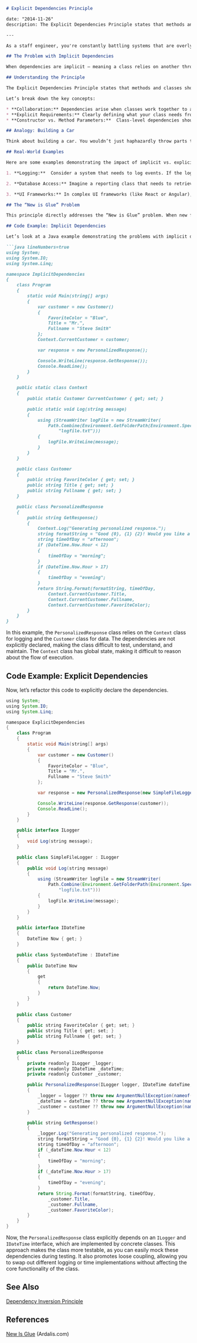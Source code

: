 ```markdown
# Explicit Dependencies Principle

date: "2014-11-26"
description: The Explicit Dependencies Principle states that methods and classes should explicitly require (typically through method parameters or constructor parameters) any collaborating objects they need in order to function correctly.

---

As a staff engineer, you're constantly battling systems that are overly complex, brittle, and difficult to maintain. A key contributor to these problems is often a lack of clear dependency management. The Explicit Dependencies Principle offers a straightforward solution: make your code’s needs explicit. This isn’t just about following a rule; it’s about building systems that are more resilient, testable, and ultimately, easier to evolve. Failure to adhere to this principle results in a codebase that’s a tangled mess of implicit relationships—a “new is glue” scenario where components are tightly coupled, making it difficult to understand, change, or reuse them.

## The Problem with Implicit Dependencies

When dependencies are implicit – meaning a class relies on another through mechanisms like static variables or global objects – it creates a fragile system. Imagine a large application with dozens of classes, each potentially relying on a shared static variable. Now, a small change in one class can ripple through the entire system, leading to unexpected bugs and a significant amount of rework. Testing becomes exponentially harder because you have to mock and stub *everything* that might be affected, a process known as "dependency hell.”  These implicit dependencies also introduce "god classes" – monstrously large classes that handle too much, making them the single point of failure for your application. Without explicit dependencies, you’re essentially building a house of cards—one slight disturbance, and it all collapses.

## Understanding the Principle

The Explicit Dependencies Principle states that methods and classes should explicitly require any collaborating objects they need in order to function correctly. This typically means using constructor parameters or method parameters to pass in the objects your class needs. This doesn’t mean you're creating unnecessary coupling – it’s about making the relationships clear and manageable.

Let’s break down the key concepts:

* **Collaboration:** Dependencies arise when classes work together to achieve a common goal.
* **Explicit Requirements:** Clearly defining what your class needs from other classes.
* **Constructor vs. Method Parameters:**  Class-level dependencies should be passed through the constructor. Method-level dependencies can be passed through method parameters.

## Analogy: Building a Car

Think about building a car. You wouldn’t just haphazardly throw parts together and hope it works. Instead, you’d have a blueprint that specifies exactly what components are needed—the engine, wheels, transmission, etc. Each component has a defined interface that others can interact with. Similarly, explicit dependencies define the interfaces your classes need to operate effectively.

## Real-World Examples

Here are some examples demonstrating the impact of implicit vs. explicit dependencies:

1. **Logging:**  Consider a system that needs to log events. If the logging mechanism is implemented globally (e.g., through a static logger), any class can potentially write to the log, leading to uncontrolled output and difficulty in tracing issues. Explicitly passing a logger instance to a class allows for precise control over logging behavior and enables integration with more sophisticated logging frameworks.

2. **Database Access:** Imagine a reporting class that needs to retrieve data from a database.  If the database connection is hardcoded, you've created a brittle dependency. By passing a database connection object to the class, you can easily swap out different database implementations for testing or production environments.

3. **UI Frameworks:** In complex UI frameworks (like React or Angular), components often rely on data and services provided by other components. Explicitly passing these dependencies ensures that your components are loosely coupled and can be easily reused and tested.

## The “New is Glue” Problem

This principle directly addresses the “New is Glue” problem. When new functionality is added, it’s often coupled to existing code through implicit dependencies. This means that every change can have unintended consequences, leading to a tangled, hard-to-maintain codebase. Explicit dependencies prevent this by ensuring that new functionality is built on a foundation of clearly defined interfaces.

## Code Example: Implicit Dependencies

Let’s look at a Java example demonstrating the problems with implicit dependencies.

```java lineNumbers=true
using System;
using System.IO;
using System.Linq;

namespace ImplicitDependencies
{
    class Program
    {
        static void Main(string[] args)
        {
            var customer = new Customer()
            {
                FavoriteColor = "Blue",
                Title = "Mr.",
                Fullname = "Steve Smith"
            };
            Context.CurrentCustomer = customer;

            var response = new PersonalizedResponse();

            Console.WriteLine(response.GetResponse());
            Console.ReadLine();
        }
    }

    public static class Context
    {
        public static Customer CurrentCustomer { get; set; }

        public static void Log(string message)
        {
            using (StreamWriter logFile = new StreamWriter(
                Path.Combine(Environment.GetFolderPath(Environment.SpecialFolder.MyDocuments),
                    "logfile.txt")))
            {
                logFile.WriteLine(message);
            }
        }
    }

    public class Customer
    {
        public string FavoriteColor { get; set; }
        public string Title { get; set; }
        public string Fullname { get; set; }
    }

    public class PersonalizedResponse
    {
        public string GetResponse()
        {
            Context.Log("Generating personalized response.");
            string formatString = "Good {0}, {1} {2}! Would you like a {3} widget today?";
            string timeOfDay = "afternoon";
            if (DateTime.Now.Hour < 12)
            {
                timeOfDay = "morning";
            }
            if (DateTime.Now.Hour > 17)
            {
                timeOfDay = "evening";
            }
            return String.Format(formatString, timeOfDay,
                Context.CurrentCustomer.Title,
                Context.CurrentCustomer.Fullname,
                Context.CurrentCustomer.FavoriteColor);
        }
    }
}
```

In this example, the `PersonalizedResponse` class relies on the `Context` class for logging and the `Customer` class for data. The dependencies are not explicitly declared, making the class difficult to test, understand, and maintain.  The `Context` class has global state, making it difficult to reason about the flow of execution.

## Code Example: Explicit Dependencies

Now, let’s refactor this code to explicitly declare the dependencies.

```java lineNumbers=true
using System;
using System.IO;
using System.Linq;

namespace ExplicitDependencies
{
    class Program
    {
        static void Main(string[] args)
        {
            var customer = new Customer()
            {
                FavoriteColor = "Blue",
                Title = "Mr.",
                Fullname = "Steve Smith"
            };

            var response = new PersonalizedResponse(new SimpleFileLogger(), new SystemDateTime());

            Console.WriteLine(response.GetResponse(customer));
            Console.ReadLine();
        }
    }

    public interface ILogger
    {
        void Log(string message);
    }

    public class SimpleFileLogger : ILogger
    {
        public void Log(string message)
        {
            using (StreamWriter logFile = new StreamWriter(
                Path.Combine(Environment.GetFolderPath(Environment.SpecialFolder.MyDocuments),
                    "logfile.txt")))
            {
                logFile.WriteLine(message);
            }
        }
    }

    public interface IDateTime
    {
        DateTime Now { get; }
    }

    public class SystemDateTime : IDateTime
    {
        public DateTime Now
        {
            get
            {
                return DateTime.Now;
            }
        }
    }

    public class Customer
    {
        public string FavoriteColor { get; set; }
        public string Title { get; set; }
        public string Fullname { get; set; }
    }

    public class PersonalizedResponse
    {
        private readonly ILogger _logger;
        private readonly IDateTime _dateTime;
        private readonly Customer _customer;

        public PersonalizedResponse(ILogger logger, IDateTime dateTime, Customer customer)
        {
            _logger = logger ?? throw new ArgumentNullException(nameof(logger));
            _dateTime = dateTime ?? throw new ArgumentNullException(nameof(dateTime));
            _customer = customer ?? throw new ArgumentNullException(nameof(customer));
        }

        public string GetResponse()
        {
            _logger.Log("Generating personalized response.");
            string formatString = "Good {0}, {1} {2}! Would you like a {3} widget today?";
            string timeOfDay = "afternoon";
            if (_dateTime.Now.Hour < 12)
            {
                timeOfDay = "morning";
            }
            if (_dateTime.Now.Hour > 17)
            {
                timeOfDay = "evening";
            }
            return String.Format(formatString, timeOfDay,
                _customer.Title,
                _customer.Fullname,
                _customer.FavoriteColor);
        }
    }
}
```

Now, the `PersonalizedResponse` class explicitly depends on an `ILogger` and `IDateTime` interface, which are implemented by concrete classes. This approach makes the class more testable, as you can easily mock these dependencies during testing. It also promotes loose coupling, allowing you to swap out different logging or time implementations without affecting the core functionality of the class.

## See Also

[Dependency Inversion Principle](/principles/dependency-inversion-principle/)

## References

[New Is Glue](http://ardalis.com/new-is-glue) (Ardalis.com)
```
